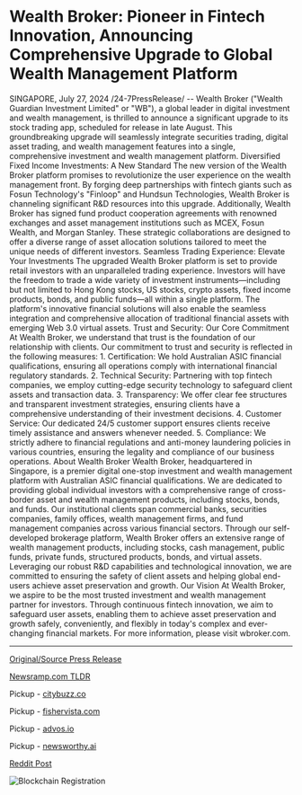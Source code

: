 # Wealth Broker: Pioneer in Fintech Innovation, Announcing Comprehensive Upgrade to Global Wealth Management Platform

SINGAPORE, July 27, 2024 /24-7PressRelease/ -- Wealth Broker ("Wealth Guardian Investment Limited" or "WB"), a global leader in digital investment and wealth management, is thrilled to announce a significant upgrade to its stock trading app, scheduled for release in late August. This groundbreaking upgrade will seamlessly integrate securities trading, digital asset trading, and wealth management features into a single, comprehensive investment and wealth management platform.  Diversified Fixed Income Investments: A New Standard The new version of the Wealth Broker platform promises to revolutionize the user experience on the wealth management front. By forging deep partnerships with fintech giants such as Fosun Technology's "Finloop" and Hundsun Technologies, Wealth Broker is channeling significant R&D resources into this upgrade. Additionally, Wealth Broker has signed fund product cooperation agreements with renowned exchanges and asset management institutions such as MCEX, Fosun Wealth, and Morgan Stanley. These strategic collaborations are designed to offer a diverse range of asset allocation solutions tailored to meet the unique needs of different investors.  Seamless Trading Experience: Elevate Your Investments The upgraded Wealth Broker platform is set to provide retail investors with an unparalleled trading experience. Investors will have the freedom to trade a wide variety of investment instruments—including but not limited to Hong Kong stocks, US stocks, crypto assets, fixed income products, bonds, and public funds—all within a single platform. The platform's innovative financial solutions will also enable the seamless integration and comprehensive allocation of traditional financial assets with emerging Web 3.0 virtual assets.  Trust and Security: Our Core Commitment At Wealth Broker, we understand that trust is the foundation of our relationship with clients. Our commitment to trust and security is reflected in the following measures: 1. Certification: We hold Australian ASIC financial qualifications, ensuring all operations comply with international financial regulatory standards. 2. Technical Security: Partnering with top fintech companies, we employ cutting-edge security technology to safeguard client assets and transaction data. 3. Transparency: We offer clear fee structures and transparent investment strategies, ensuring clients have a comprehensive understanding of their investment decisions. 4. Customer Service: Our dedicated 24/5 customer support ensures clients receive timely assistance and answers whenever needed. 5. Compliance: We strictly adhere to financial regulations and anti-money laundering policies in various countries, ensuring the legality and compliance of our business operations.  About Wealth Broker Wealth Broker, headquartered in Singapore, is a premier digital one-stop investment and wealth management platform with Australian ASIC financial qualifications. We are dedicated to providing global individual investors with a comprehensive range of cross-border asset and wealth management products, including stocks, bonds, and funds. Our institutional clients span commercial banks, securities companies, family offices, wealth management firms, and fund management companies across various financial sectors.  Through our self-developed brokerage platform, Wealth Broker offers an extensive range of wealth management products, including stocks, cash management, public funds, private funds, structured products, bonds, and virtual assets. Leveraging our robust R&D capabilities and technological innovation, we are committed to ensuring the safety of client assets and helping global end-users achieve asset preservation and growth.  Our Vision At Wealth Broker, we aspire to be the most trusted investment and wealth management partner for investors. Through continuous fintech innovation, we aim to safeguard user assets, enabling them to achieve asset preservation and growth safely, conveniently, and flexibly in today's complex and ever-changing financial markets.  For more information, please visit wbroker.com. 

---

[Original/Source Press Release](https://www.24-7pressrelease.com/press-release/512891/wealth-broker-pioneer-in-fintech-innovation-announcing-comprehensive-upgrade-to-global-wealth-management-platform)
                    

[Newsramp.com TLDR](https://newsramp.com/curated-news/wealth-broker-announces-major-upgrade-to-stock-trading-app/40a4d439ba810db1132cc076166db1a2) 


Pickup - [citybuzz.co](https://citybuzz.co/2024/07/27/wealth-broker-set-to-launch-comprehensive-upgrade-to-global-investment-platform)

Pickup - [fishervista.com](https://fishervista.com/en/wealth-broker-announces-comprehensive-upgrade-to-global-wealth-management-platform/20245303)

Pickup - [advos.io](https://advos.io/en/wealth-broker-announces-major-upgrade-to-global-wealth-management-platform/20245303)

Pickup - [newsworthy.ai](https://newsworthy.ai/curated/wealth-broker-set-to-launch-comprehensive-upgrade-to-global-investment-platform)
 



[Reddit Post](https://www.reddit.com/r/technology_press/comments/1edagae/wealth_broker_announces_major_upgrade_to_stock/) 



![Blockchain Registration](https://cdn.newsramp.app/24-7PressRelease/qrcode/247/27/ableqxnV.webp)